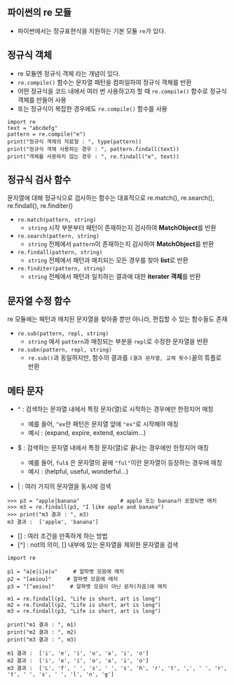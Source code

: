 ## 파이썬의 re 모듈
* 파이썬에서는 정규표현식을 지원하는 기본 모듈 ```re```가 있다.

## 정규식 객체
* re 모듈엔 정규식 객체 라는 개념이 있다. 
* ```re.compile()``` 함수는 문자열 패턴을 컴파일하여 정규식 객체를 반환
* 어떤 정규식을 코드 내에서 여러 번 사용하고자 할 때 ```re.compile()``` 함수로 정규식 객체를 만들어 사용
* 또는 정규식이 복잡한 경우에도 ```re.compile()``` 함수를 사용
```
import re
text = "abcdefg"
pattern = re.compile("e")
print("정규식 객체의 자료형 : ", type(pattern))
print("정규식 객체 사용하는 경우 : ", pattern.findall(text))
print("객체를 사용하지 않는 경우 : ", re.findall("e", text))
```

## 정규식 검사 함수
문자열에 대해 정규식으로 검사하는 함수는 대표적으로 re.match(), re.search(), re.findall(), re.finditer()

* ```re.match(pattern, string)```	
    * ```string``` 시작 부분부터 패턴이 존재하는지 검사하여 **MatchObject**를 반환
* ```re.search(pattern, string)```	
    * ```string``` 전체에서 ```pattern```이 존재하는지 검사하여 **MatchObject**를 반환
* ```re.findall(pattern, string)```	
    * ```string``` 전체에서 패턴과 매치되는 모든 경우를 찾아 **list**로 반환
* ```re.finditer(pattern, string)```	
    * ```string``` 전체에서 패턴과 일치하는 결과에 대한 **iterater 객체**를 반환

## 문자열 수정 함수
re 모듈에는 패턴과 매치된 문자열을 찾아줄 뿐만 아니라, 편집할 수 있는 함수들도 존재

* ```re.sub(pattern, repl, string)```	
    * ```string``` 에서 ```pattern```과 매칭되는 부분을 ```repl```로 수정한 문자열을 반환
* ```re.subn(pattern, repl, string)```	
    * ```re.sub()```과 동일하지만, 함수의 결과를 ```(결과 문자열, 교체 횟수)```꼴의 튜플로 반환

## 메타 문자
* ^ :  검색하는 문자열 내에서 특정 문자(열)로 시작하는 경우에만 한정지어 매칭
    * 예를 들어, ```^ex```란 패턴은 문자열 앞에 ```"ex"```로 시작해야 매칭
    * 예시 : (expand, expire, extend, exclaim...)

* $ : 검색하는 문자열 내에서 특정 문자(열)로 끝나는 경우에만 한정지어 매칭
    * 예를 들어, ```ful$``` 은 문자열의 끝에 ```"ful"```이란 문자열이 등장하는 경우에 매칭
    * 예시 : (helpful, useful, wonderful...)

* | : 여러 가지의 문자열을 동시에 검색
```
>>> p3 = "apple|banana"             # apple 또는 banana가 포함되면 매치
>>> m3 = re.findall(p3, "I like apple and banana")
>>> print("m3 결과 : ", m3)
m3 결과 :  ['apple', 'banana']
```

* \[\] : 여러 조건을 만족하게 하는 방법
* \[^\] : not의 의미, \[\] 내부에 있는 문자열을 제외한 문자열을 검색
```
import re

p1 = "a|e|i|o|u"     # 알파벳 모음에 매치
p2 = "[aeiou]"     # 알파벳 모음에 매치
p3 = "[^aeiou]"     # 알파벳 모음이 아닌 문자(자음)에 매치

m1 = re.findall(p1, "Life is short, art is long")
m2 = re.findall(p2, "Life is short, art is long")
m3 = re.findall(p3, "Life is short, art is long")

print("m1 결과 : ", m1)
print("m2 결과 : ", m2)
print("m3 결과 : ", m3)

m1 결과 :  ['i', 'e', 'i', 'o', 'a', 'i', 'o']
m2 결과 :  ['i', 'e', 'i', 'o', 'a', 'i', 'o']
m3 결과 :  ['L', 'f', ' ', 's', ' ', 's', 'h', 'r', 't', ',', ' ', 'r', 't', ' ', 's', ' ', 'l', 'n', 'g']
```
